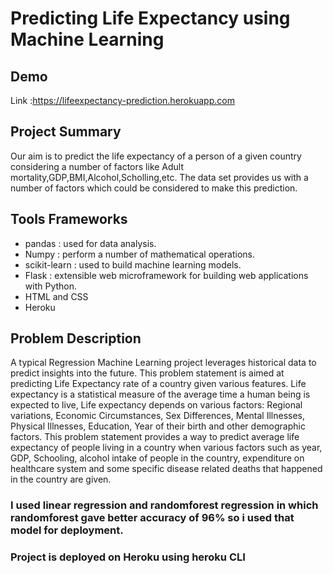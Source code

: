 # Predicting Life Expectancy using Machine Learning 
## Demo
Link :https://lifeexpectancy-prediction.herokuapp.com

## Project Summary
Our aim is to predict the life expectancy of a person of a given country considering a number of factors like Adult mortality,GDP,BMI,Alcohol,Scholling,etc. The data set provides us with a number of factors which could be considered to make this prediction.

## Tools Frameworks
* pandas : used for data analysis.
* Numpy : perform a number of mathematical operations.
* scikit-learn : used to build machine learning models.
* Flask : extensible web microframework for building web applications with Python.
* HTML and CSS
* Heroku

## Problem Description
A typical Regression Machine Learning project leverages historical data to predict insights into the future. This problem statement is aimed at predicting Life Expectancy rate of a country given various features. Life expectancy is a statistical measure of the average time a human being is expected to live, Life expectancy depends on various factors: Regional variations, Economic Circumstances, Sex Differences, Mental Illnesses, Physical Illnesses, Education, Year of their birth and other demographic factors. This problem statement provides a way to predict average life expectancy of people living in a country when various factors such as year, GDP, Schooling, alcohol intake of people in the country, expenditure on healthcare system and some specific disease related deaths that happened in the country are given. 
### I used linear regression and randomforest regression in which randomforest gave better accuracy of 96% so i used that model for deployment. 

### Project is deployed on Heroku using heroku CLI
